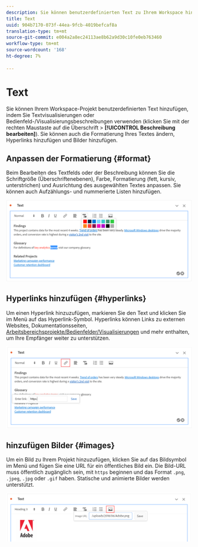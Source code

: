 ```yaml
---
description: Sie können benutzerdefinierten Text zu Ihrem Workspace hinzufügen.
title: Text
uuid: 904b7170-073f-44ea-9fcb-4019befcaf8a
translation-type: tm+mt
source-git-commit: e004a2a8ec24113ae8b62a9d30c10fe0eb763460
workflow-type: tm+mt
source-wordcount: '168'
ht-degree: 7%

---
```



# Text

Sie können Ihrem Workspace-Projekt benutzerdefinierten Text hinzufügen, indem Sie Textvisualisierungen oder Bedienfeld-/Visualisierungsbeschreibungen verwenden (klicken Sie mit der rechten Maustaste auf die Überschrift > **[!UICONTROL Beschreibung bearbeiten]**). Sie können auch die Formatierung Ihres Textes ändern, Hyperlinks hinzufügen und Bilder hinzufügen.

## Anpassen der Formatierung {#format}

Beim Bearbeiten des Textfelds oder der Beschreibung können Sie die Schriftgröße (Überschriftenebenen), Farbe, Formatierung (fett, kursiv, unterstrichen) und Ausrichtung des ausgewählten Textes anpassen. Sie können auch Aufzählungs- und nummerierte Listen hinzufügen.

![](assets/format.png)

## Hyperlinks hinzufügen {#hyperlinks}

Um einen Hyperlink hinzuzufügen, markieren Sie den Text und klicken Sie im Menü auf das Hyperlink-Symbol. Hyperlinks können Links zu externen Websites, Dokumentationsseiten, [Arbeitsbereichsprojekte/Bedienfelder/Visualisierungen](https://experienceleague.adobe.com/docs/analytics/analyze/analysis-workspace/curate-share/shareable-links.html) und mehr enthalten, um Ihre Empfänger weiter zu unterstützen.

![](assets/hyperlink.png)

## hinzufügen Bilder {#images}

Um ein Bild zu Ihrem Projekt hinzuzufügen, klicken Sie auf das Bildsymbol im Menü und fügen Sie eine URL für ein öffentliches Bild ein. Die Bild-URL muss öffentlich zugänglich sein, mit `https` beginnen und das Format `.png`, `.jpeg`, `.jpg` oder `.gif` haben. Statische und animierte Bilder werden unterstützt.

![](assets/image.png)
